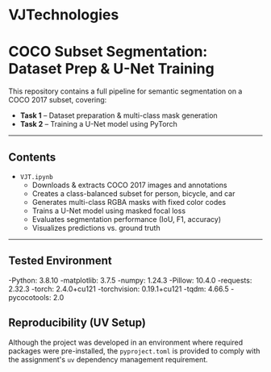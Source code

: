 # VJTechnologies
# COCO Subset Segmentation: Dataset Prep & U-Net Training

This repository contains a full pipeline for semantic segmentation on a COCO 2017 subset, covering:

- **Task 1** – Dataset preparation & multi-class mask generation  
- **Task 2** – Training a U-Net model using PyTorch

---

## Contents

- `VJT.ipynb`  
  - Downloads & extracts COCO 2017 images and annotations  
  - Creates a class-balanced subset for person, bicycle, and car  
  - Generates multi-class RGBA masks with fixed color codes  
  - Trains a U-Net model using masked focal loss  
  - Evaluates segmentation performance (IoU, F1, accuracy)  
  - Visualizes predictions vs. ground truth

---

## Tested Environment

-Python: 3.8.10
-matplotlib: 3.7.5
-numpy: 1.24.3
-Pillow: 10.4.0
-requests: 2.32.3
-torch: 2.4.0+cu121
-torchvision: 0.19.1+cu121
-tqdm: 4.66.5
-pycocotools: 2.0

## Reproducibility (UV Setup)

Although the project was developed in an environment where required packages were pre-installed, the `pyproject.toml` is provided to comply with the assignment's `uv` dependency management requirement.




